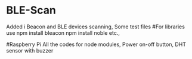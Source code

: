# BLE-Scan
Added i Beacon and BLE devices scanning, Some test files
#For libraries use
npm install bleacon
npm install noble
etc.,

#Raspberry Pi
All the codes for node modules, Power on-off button, DHT sensor with buzzer 
